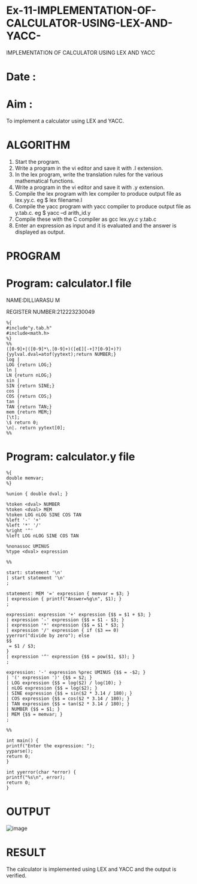# Ex-11-IMPLEMENTATION-OF-CALCULATOR-USING-LEX-AND-YACC-
IMPLEMENTATION OF CALCULATOR USING LEX AND YACC 
# Date :
# Aim :
To implement a calculator using LEX and YACC.
# ALGORITHM
1. Start the program.
2. Write a program in the vi editor and save it with .l extension.
3. In the lex program, write the translation rules for the various mathematical functions.
4. Write a program in the vi editor and save it with .y extension.
5. Compile the lex program with lex compiler to produce output file as lex.yy.c. eg $ lex filename.l
6. Compile the yacc program with yacc compiler to produce output file as y.tab.c. eg $ yacc –d arith_id.y
7. Compile these with the C compiler as gcc lex.yy.c y.tab.c
8. Enter an expression as input and it is evaluated and the answer is displayed as output.
# PROGRAM
# Program: calculator.l file
NAME:DILLIARASU M

REGISTER NUMBER:212223230049
```
%{
#include"y.tab.h"
#include<math.h>
%}
%%
([0-9]+|([0-9]*\.[0-9]+)([eE][-+]?[0-9]+)?) {yylval.dval=atof(yytext);return NUMBER;}
log |
LOG {return LOG;}
ln |
LN {return nLOG;}
sin |
SIN {return SINE;}
cos |
COS {return COS;}
tan |
TAN {return TAN;}
mem {return MEM;}
[\t];
\$ return 0;
\n|. return yytext[0];
%%
```
# Program: calculator.y file
```
%{
double memvar;
%}

%union { double dval; }

%token <dval> NUMBER
%token <dval> MEM
%token LOG nLOG SINE COS TAN
%left '-' '+'
%left '*' '/'
%right '^'
%left LOG nLOG SINE COS TAN

%nonassoc UMINUS
%type <dval> expression

%%

start: statement '\n'
| start statement '\n'
;

statement: MEM '=' expression { memvar = $3; }
| expression { printf("Answer=%g\n", $1); }
;

expression: expression '+' expression {$$ = $1 + $3; }
| expression '-' expression {$$ = $1 - $3; }
| expression '*' expression {$$ = $1 * $3; }
| expression '/' expression { if ($3 == 0)
yyerror("divide by zero"); else
$$
 = $1 / $3;
}
| expression '^' expression {$$ = pow($1, $3); }
;

expression: '-' expression %prec UMINUS {$$ = -$2; }
| '(' expression ')' {$$ = $2; }
| LOG expression {$$ = log($2) / log(10); }
| nLOG expression {$$ = log($2); }
| SINE expression {$$ = sin($2 * 3.14 / 180); }
| COS expression {$$ = cos($2 * 3.14 / 180); }
| TAN expression {$$ = tan($2 * 3.14 / 180); }
| NUMBER {$$ = $1; }
| MEM {$$ = memvar; }
;

%%

int main() {
printf("Enter the expression: ");
yyparse();
return 0;
}

int yyerror(char *error) {
printf("%s\n", error);
return 0;
}
```
# OUTPUT

![image](https://github.com/Dilliarasu0105/Ex-11-IMPLEMENTATION-OF-CALCULATOR-USING-LEX-AND-YACC-/assets/144979593/c78a27e1-f589-4747-b221-cef785bf2b88)

# RESULT
The calculator is implemented using LEX and YACC and the output is verified.

